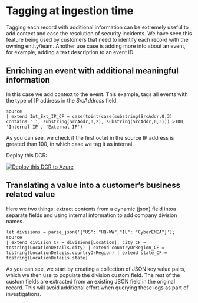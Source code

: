 # Tagging at ingestion time

Tagging each record with additional information can be extremely useful to add context and ease the resolution of security incidents. We have seen this feature being used by customers that need to identify each record with the owning entity/team. Another use case is adding more info about an event, for example, adding a text description to an event ID.

## Enriching an event with additional meaningful information

In this case we add context to the event. This example, tags all events with the type of IP address in the *SrcAddress* field.

```kusto
source 
| extend Int_Ext_IP_CF = case(toint(case(substring(SrcAddr,0,3) contains '.', substring(SrcAddr,0,2), substring(SrcAddr,0,3))) >100, 'Internal IP', 'External IP')
```

As you can see, we check if the first octet in the source IP address is greated than 100, in which case we tag it as internal.

Deploy this DCR:

[![Deploy this DCR to Azure](https://aka.ms/deploytoazurebutton)](https://portal.azure.com/#create/Microsoft.Template/uri/https%3A%2F%2Fraw.githubusercontent.com%2FAzure%2FAzure-Sentinel%2Fmaster%2FTools%2FTransformations-Library%2FTagging%2FEnrichmentDCR.json)

## Translating a value into a customer’s business related value

Here we two things: extract contents from a dynamic (json) field intoa separate fields and using internal information to add company division names.

```kusto
let divisions = parse_json('{"US": "HQ-WW","IL": "CyberEMEA"}');
source
| extend division_CF = divisions[Location], city_CF = tostring(LocationDetails.city) | extend countryOrRegion_CF = tostring(LocationDetails.countryOrRegion) | extend state_CF = tostring(LocationDetails.state)
```

As you can see, we start by creating a collection of JSON key value pairs, which we then use to populate the division custom field. The rest of the custom fields are extracted from an existing JSON field in the original record. This will avoid additional effort when querying these logs as part of investigations.